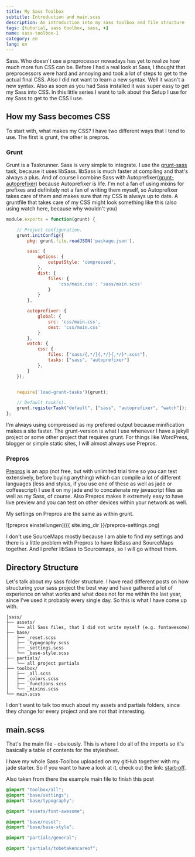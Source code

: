```yaml
---
title: My Sass Toolbox
subtitle: Introduction and main.scss
description: An introduction into my sass toolbox and file structure
tags: [tutorial, sass toolbox, sass, ♦]
name: sass-toolbox-1
category: en
lang: en
---
```

Sass. Who doesn't use a preprocessor nowadays has yet to realize how much more fun CSS can be.
Before I had a real look at Sass, I thought that preprocessors were hard and annoying and took a lot of steps to get to the actual final CSS. Also I did not want to learn a new syntax.
Well it wasn't a new syntax. Also as soon as you had Sass installed it was super easy to get my Sass into CSS.
In this little series I want to talk about the Setup I use for my Sass to get to the CSS I use.
<!-- more -->

## How my Sass becomes CSS
To start with, what makes my CSS? I have two different ways that I tend to use. The first is grunt, the other is prepros.

### Grunt
Grunt is a Taskrunner. Sass is very simple to integrate. I use the [grunt-sass](https://github.com/sindresorhus/grunt-sass) task, because it uses libSass. libSass is much faster at compiling and that's always a plus. And of course I combine Sass with Autoprefixer([grunt-autoprefixer](https://github.com/nDmitry/grunt-autoprefixer)) because Autoprefixer is life. I'm not a fan of using mixins for prefixes and definitely not a fan of writing them myself, so Autoprefixer takes care of them and makes sure that my CSS is always up to date.
A gruntfile that takes care of my CSS might look something like this (also using watch here, because why wouldn't you)

```js
module.exports = function(grunt) {

    // Project configuration.
    grunt.initConfig({
        pkg: grunt.file.readJSON('package.json'),

        sass: {
            options: {
                outputStyle: 'compressed',
            },
            dist: {
                files: {
                    'css/main.css': 'sass/main.scss'
                }
            }
        },

        autoprefixer: {
            global: {
                src: 'css/main.css',
                dest: 'css/main.css'
            }
        },
        watch: {
            css: {
                files: ["sass/{,*/}{,*/}{,*/}*.scss"],
                tasks: ["sass", "autoprefixer"]
            },
        }
    });


    require('load-grunt-tasks')(grunt);

    // Default task(s).
    grunt.registerTask("default", ["sass", "autoprefixer", "watch"]);
};
```
I'm always using compressed as my prefered output because minification makes a site faster.
The grunt-version is what I use whenever I have a jekyll project or some other project that requires grunt. For things like WordPress, blogger or simple static sites, I will almost always use Prepros.

### Prepros
[Prepros](https://prepros.io/) is an app (not free, but with unlimited trial time so you can test extensively, before buying anything) which can compile a lot of different languages (less and stylus, if you use one of these as well as jade or coffeescript) I use it on my jade and to concatenate my javascript files as well as my Sass, of course. Also Prepros makes it extremely easy to have live preview and you can test on other devices within your network as well.

My settings on Prepros are the same as within grunt.

![prepros einstellungen]({{ site.img_dir }}/prepros-settings.png)

I don't use SourceMaps mostly because I am able to find my settings and there is a little problem with Prepros to have libSass and SourceMaps together. And I prefer libSass to Sourcemaps, so I will go without them.

## Directory Structure
Let's talk about my sass folder structure. I have read different posts on how structuring your sass project the best way and have gathered a lot of experience on what works and what does not for me within the last year, since I've used it probably every single day. So this is what I have come up with.

```
│sass/
├── assets/
│   └── all Sass files, that I did not write myself (e.g. fontawesome)
├── base/
│   ├── _reset.scss
│   ├── _typography.scss
│   ├── _settings.scss
│   └── _base-style.scss
├── partials/
│   └── all project partials
├── toolbox/
│   ├── _all.scss
│   ├── _colors.scss
│   ├── _functions.scss
│   └── _mixins.scss
└── main.scss
```

I don't want to talk too much about my assets and partials folders, since they change for every project and are not that interesting.

## main.scss
That's the main file - obviously. This is where I do all of the imports so it's basically a table of contents for the stylesheet.

I have my whole Sass-Toolbox uploaded on my gitHub together with my jade starter. So if you want to have a look at it, check out the link: [start-off](https://github.com/mynimi/start-off).

Also taken from there the example main file to finish this post

```scss
@import "toolbox/all";
@import "base/settings";
@import "base/typography";

@import "assets/font-awesome";

@import "base/reset";
@import "base/base-style";

@import "partials/general";

@import "partials/tobetakencareof";
```